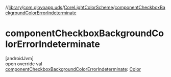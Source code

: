 //[library](../../../index.md)/[com.glovoapp.uds](../index.md)/[CoreLightColorScheme](index.md)/[componentCheckboxBackgroundColorErrorIndeterminate](component-checkbox-background-color-error-indeterminate.md)

# componentCheckboxBackgroundColorErrorIndeterminate

[androidJvm]\
open override val [componentCheckboxBackgroundColorErrorIndeterminate](component-checkbox-background-color-error-indeterminate.md): [Color](https://developer.android.com/reference/kotlin/androidx/compose/ui/graphics/Color.html)

